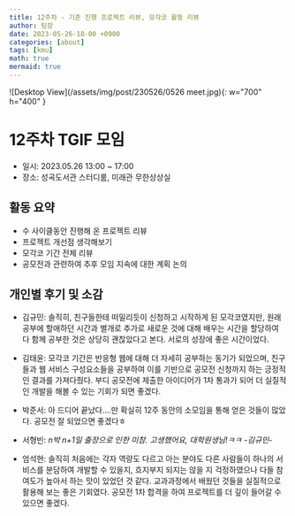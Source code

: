 ```yaml
---
title: 12주차 - 기존 진행 프로젝트 리뷰, 모각코 활동 리뷰
author: 팀장
date: 2023-05-26-18-00 +0900
categories: [about]
tags: [kmu]
math: true
mermaid: true
---
```


![Desktop View](/assets/img/post/230526/0526 meet.jpg){: w="700" h="400" }

# 12주차 TGIF 모임

- 일시: 2023.05.26 13:00 ~ 17:00
- 장소: 성곡도서관 스터디룸, 미래관 무한상상실

## 활동 요약

- 수 사이클동안 진행해 온 프로젝트 리뷰
- 프로젝트 개선점 생각해보기
- 모각코 기간 전체 리뷰
- 공모전과 관련하여 추후 모임 지속에 대한 계획 논의

## 개인별 후기 및 소감

- 김규민: 솔직히, 친구들한테 떠밀리듯이 신청하고 시작하게 된 모각코였지만, 원래 공부에 할애하던 시간과 별개로 추가로 새로운 것에 대해 배우는 시간을 할당하여 다 함께 공부한 것은 상당히 괜찮았다고 본다. 서로의 성장에 좋은 시간이었다.

- 김태윤: 모각코 기간은 반응형 웹에 대해 더 자세히 공부하는 동기가 되었으며, 친구들과 웹 서비스 구성요소들을 공부하여 이를 기반으로 공모전 신청까지 하는 긍정적인 결과를 가져다줬다. 부디 공모전에 제출한 아이디어가 1차 통과가 되어 더 실질적인 개발을 해볼 수 있는 기회가 되면 좋겠다.

- 박준서: 아 드디어 끝났다....만 확실히 12주 동안의 소모임을 통해 얻은 것들이 많았다. 공모전 잘 되었으면 좋겠다ㅎ

- 서형빈: _n박 n+1일 출장으로 인한 미참. 고생했어요, 대학원생님!ㅋㅋ -김규민-_

- 엄석현: 솔직히 처음에는 각자 역량도 다르고 아는 분야도 다른 사람들이 하나의 서비스를 분담하여 개발할 수 있을지, 흐지부지 되지는 않을 지 걱정하였으나 다들 참여도가 높아서 하는 맛이 있었던 것 같다. 교과과정에서 배웠던 것들을 실질적으로 활용해 보는 좋은 기회였다. 공모전 1차 합격을 하여 프로젝트를 더 깊이 들어갈 수 있으면 좋겠다.
